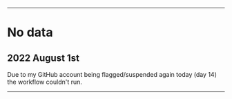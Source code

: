 
***

# No data

## 2022 August 1st

Due to my GitHub account being flagged/suspended again today (day 14) the workflow couldn't run.

***
